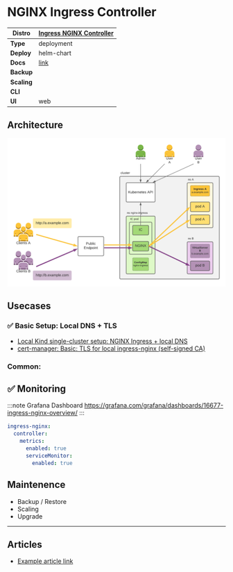 # NGINX Ingress Controller

|**Distro**|[Ingress NGINX Controller](https://github.com/kubernetes/ingress-nginx)|
|-|-|
|**Type**|deployment|
|**Deploy**|helm-chart|
|**Docs**|[link](https://docs.nginx.com/nginx-ingress-controller/)|
|**Backup**||
|**Scaling**||
|**CLI**||
|**UI**|web|

## Architecture

![nginx-ingress-arch](.img/nginx-ingress-arch.png)

## Usecases

### :white_check_mark: Basic Setup: Local DNS + TLS

* [Local Kind single-cluster setup: NGINX Ingress + local DNS](../../infra/k8s/cluster-local-kind.md#nginx-ingress--local-dns)
* [cert-manager: Basic: TLS for local ingress-nginx (self-signed CA)](../tls/cert-manager.md#white_check_mark-basic-tls-for-local-ingress-nginx-self-signed-ca)
### Common:

## :white_check_mark: Monitoring

:::note Grafana Dashboard
https://grafana.com/grafana/dashboards/16677-ingress-nginx-overview/
:::

```yaml
ingress-nginx:
  controller:
    metrics:
      enabled: true
      serviceMonitor:
        enabled: true
```

## Maintenence

- Backup / Restore
- Scaling
- Upgrade

---

## Articles

* [Example article link](#)
